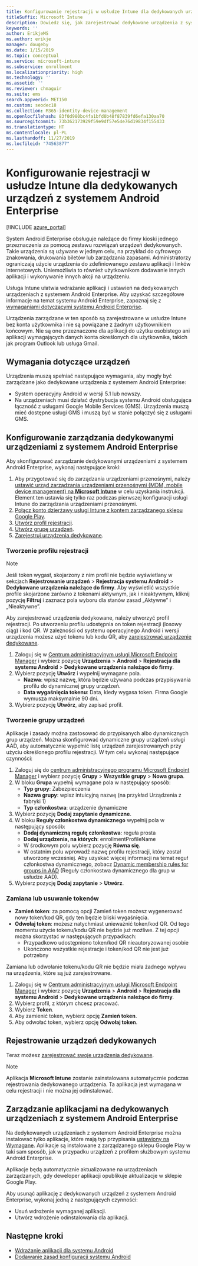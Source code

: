 ```yaml
---
title: Konfigurowanie rejestracji w usłudze Intune dla dedykowanych urządzeń z systemem Android Enterprise
titleSuffix: Microsoft Intune
description: Dowiedz się, jak zarejestrować dedykowane urządzenia z systemem Android Enterprise w usłudze Intune.
keywords: ''
author: ErikjeMS
ms.author: erikje
manager: dougeby
ms.date: 1/15/2019
ms.topic: conceptual
ms.service: microsoft-intune
ms.subservice: enrollment
ms.localizationpriority: high
ms.technology: ''
ms.assetid: ''
ms.reviewer: chmaguir
ms.suite: ems
search.appverid: MET150
ms.custom: seodec18
ms.collection: M365-identity-device-management
ms.openlocfilehash: 83f0d980bc4fa1bfd0b48f87839fd6efa130aa70
ms.sourcegitcommit: 73b362173929f59e9df57e54e76d19834f155433
ms.translationtype: HT
ms.contentlocale: pl-PL
ms.lasthandoff: 11/27/2019
ms.locfileid: "74563877"
---
```

# <a name="set-up-intune-enrollment-of-android-enterprise-dedicated-devices"></a>Konfigurowanie rejestracji w usłudze Intune dla dedykowanych urządzeń z systemem Android Enterprise

[!INCLUDE [azure_portal](../includes/azure_portal.md)]

System Android Enterprise obsługuje należące do firmy kioski jednego przeznaczenia za pomocą zestawu rozwiązań urządzeń dedykowanych. Takie urządzenia są używane w jednym celu, na przykład do cyfrowego znakowania, drukowania biletów lub zarządzania zapasami. Administratorzy ograniczają użycie urządzenia do zdefiniowanego zestawu aplikacji i linków internetowych. Uniemożliwia to również użytkownikom dodawanie innych aplikacji i wykonywanie innych akcji na urządzeniu.

Usługa Intune ułatwia wdrażanie aplikacji i ustawień na dedykowanych urządzeniach z systemem Android Enterprise. Aby uzyskać szczegółowe informacje na temat systemu Android Enterprise, zapoznaj się z [wymaganiami dotyczącymi systemu Android Enterprise](https://support.google.com/work/android/answer/6174145?hl=en&ref_topic=6151012).

Urządzenia zarządzane w ten sposób są zarejestrowane w usłudze Intune bez konta użytkownika i nie są powiązane z żadnym użytkownikiem końcowym. Nie są one przeznaczone dla aplikacji do użytku osobistego ani aplikacji wymagających danych konta określonych dla użytkownika, takich jak program Outlook lub usługa Gmail.

## <a name="device-requirements"></a>Wymagania dotyczące urządzeń

Urządzenia muszą spełniać następujące wymagania, aby mogły być zarządzane jako dedykowane urządzenia z systemem Android Enterprise:

- System operacyjny Android w wersji 5.1 lub nowszy.
- Na urządzeniach musi działać dystrybucja systemu Android obsługująca łączność z usługami Google Mobile Services (GMS). Urządzenia muszą mieć dostępne usługi GMS i muszą być w stanie połączyć się z usługami GMS.

## <a name="set-up-android-enterprise-dedicated-device-management"></a>Konfigurowanie zarządzania dedykowanymi urządzeniami z systemem Android Enterprise

Aby skonfigurować zarządzanie dedykowanymi urządzeniami z systemem Android Enterprise, wykonaj następujące kroki:

1. Aby przygotować się do zarządzania urządzeniami przenośnymi, należy [ustawić urząd zarządzania urządzeniami przenośnymi (MDM, mobile device management) na **Microsoft Intune**](../fundamentals/mdm-authority-set.md) w celu uzyskania instrukcji. Element ten ustawia się tylko raz podczas pierwszej konfiguracji usługi Intune do zarządzania urządzeniami przenośnymi.
2. [Połącz konto dzierżawy usługi Intune z kontem zarządzanego sklepu Google Play](connect-intune-android-enterprise.md).
3. [Utwórz profil rejestracji](#create-an-enrollment-profile).
4. [Utwórz grupę urządzeń](#create-a-device-group).
5. [Zarejestruj urządzenia dedykowane](#enroll-the-dedicated-devices).

### <a name="create-an-enrollment-profile"></a>Tworzenie profilu rejestracji

> [!NOTE]
> Jeśli token wygasł, skojarzony z nim profil nie będzie wyświetlany w sekcjach **Rejestrowanie urządzeń** > **Rejestracja systemu Android** > **Dedykowane urządzenia należące do firmy**. Aby wyświetlić wszystkie profile skojarzone zarówno z tokenami aktywnym, jak i nieaktywnym, kliknij pozycję **Filtruj** i zaznacz pola wyboru dla stanów zasad „Aktywne” i „Nieaktywne”. 

Aby zarejestrować urządzenia dedykowane, należy utworzyć profil rejestracji. Po utworzeniu profilu udostępnia on token rejestracji (losowy ciąg) i kod QR. W zależności od systemu operacyjnego Android i wersji urządzenia możesz użyć tokenu lub kodu QR, aby [zarejestrować urządzenie dedykowane](#enroll-the-dedicated-devices).

1. Zaloguj się w [Centrum administracyjnym usługi Microsoft Endpoint Manager](https://go.microsoft.com/fwlink/?linkid=2109431) i wybierz pozycję **Urządzenia** > **Android** > **Rejestracja dla systemu Android** > **Dedykowane urządzenia należące do firmy**.
2. Wybierz pozycję **Utwórz** i wypełnij wymagane pola.
    - **Nazwa**: wpisz nazwę, która będzie używana podczas przypisywania profilu do dynamicznej grupy urządzeń.
    - **Data wygaśnięcia tokenu**: Data, kiedy wygasa token. Firma Google wymusza maksymalnie 90 dni.
3. Wybierz pozycję **Utwórz**, aby zapisać profil.

### <a name="create-a-device-group"></a>Tworzenie grupy urządzeń

Aplikacje i zasady można zastosować do przypisanych albo dynamicznych grup urządzeń. Można skonfigurować dynamiczne grupy urządzeń usługi AAD, aby automatycznie wypełnić listę urządzeń zarejestrowanych przy użyciu określonego profilu rejestracji. W tym celu wykonaj następujące czynności:

1. Zaloguj się do [centrum administracyjnego programu Microsoft Endpoint Manager](https://go.microsoft.com/fwlink/?linkid=2109431) i wybierz pozycję **Grupy** > **Wszystkie grupy** > **Nowa grupa**.
2. W bloku **Grupa** wypełnij wymagane pola w następujący sposób:
    - **Typ grupy**: Zabezpieczenia
    - **Nazwa grupy**: wpisz intuicyjną nazwę (na przykład Urządzenia z fabryki 1)
    - **Typ członkostwa**: urządzenie dynamiczne
3. Wybierz pozycję **Dodaj zapytanie dynamiczne**.
4. W bloku **Reguły członkostwa dynamicznego** wypełnij pola w następujący sposób:
    - **Dodaj dynamiczną regułę członkostwa**: reguła prosta
    - **Dodaj urządzenia, na których**: enrollmentProfileName
    - W środkowym polu wybierz pozycję **Równa się**.
    - W ostatnim polu wprowadź nazwę profilu rejestracji, który został utworzony wcześniej.
    Aby uzyskać więcej informacji na temat reguł członkostwa dynamicznego, zobacz [Dynamic membership rules for groups in AAD](https://docs.microsoft.com/azure/active-directory/users-groups-roles/groups-dynamic-membership) (Reguły członkostwa dynamicznego dla grup w usłudze AAD). 
5. Wybierz pozycję **Dodaj zapytanie** > **Utwórz**.

### <a name="replace-or-remove-tokens"></a>Zamiana lub usuwanie tokenów

- **Zamień token**: za pomocą opcji Zamień token możesz wygenerować nowy token/kod QR, gdy ten będzie bliski wygaśnięcia.
- **Odwołaj token**: możesz natychmiast unieważnić token/kod QR. Od tego momentu użycie tokenu/kodu QR nie będzie już możliwe. Z tej opcji można skorzystać w następujących przypadkach:
  - Przypadkowo udostępniono token/kod QR nieautoryzowanej osobie
  - Ukończono wszystkie rejestracje i token/kod QR nie jest już potrzebny

Zamiana lub odwołanie tokenu/kodu QR nie będzie miała żadnego wpływu na urządzenia, które są już zarejestrowane.

1. Zaloguj się w [Centrum administracyjnym usługi Microsoft Endpoint Manager](https://go.microsoft.com/fwlink/?linkid=2109431) i wybierz pozycję **Urządzenia** > **Android** > **Rejestracja dla systemu Android** > **Dedykowane urządzenia należące do firmy**.
2. Wybierz profil, z którym chcesz pracować.
3. Wybierz **Token**.
4. Aby zamienić token, wybierz opcję **Zamień token**.
5. Aby odwołać token, wybierz opcję **Odwołaj token**.

## <a name="enroll-the-dedicated-devices"></a>Rejestrowanie urządzeń dedykowanych

Teraz możesz [zarejestrować swoje urządzenia dedykowane](android-dedicated-devices-fully-managed-enroll.md).

> [!NOTE]
> Aplikacja **Microsoft Intune** zostanie zainstalowana automatycznie podczas rejestrowania dedykowanego urządzenia.  Ta aplikacja jest wymagana w celu rejestracji i nie można jej odinstalować. 

## <a name="managing-apps-on-android-enterprise-dedicated-devices"></a>Zarządzanie aplikacjami na dedykowanych urządzeniach z systemem Android Enterprise

Na dedykowanych urządzeniach z systemem Android Enterprise można instalować tylko aplikacje, które mają typ przypisania [ustawiony na Wymagane](../apps/apps-deploy.md#assign-an-app). Aplikacje są instalowane z zarządzanego sklepu Google Play w taki sam sposób, jak w przypadku urządzeń z profilem służbowym systemu Android Enterprise.

Aplikacje będą automatycznie aktualizowane na urządzeniach zarządzanych, gdy deweloper aplikacji opublikuje aktualizacje w sklepie Google Play.

Aby usunąć aplikację z dedykowanych urządzeń z systemem Android Enterprise, wykonaj jedną z następujących czynności:
- Usuń wdrożenie wymaganej aplikacji.
- Utwórz wdrożenie odinstalowania dla aplikacji.

## <a name="next-steps"></a>Następne kroki
- [Wdrażanie aplikacji dla systemu Android](../apps/apps-deploy.md)
- [Dodawanie zasad konfiguracji systemu Android](../configuration/device-profiles.md)
